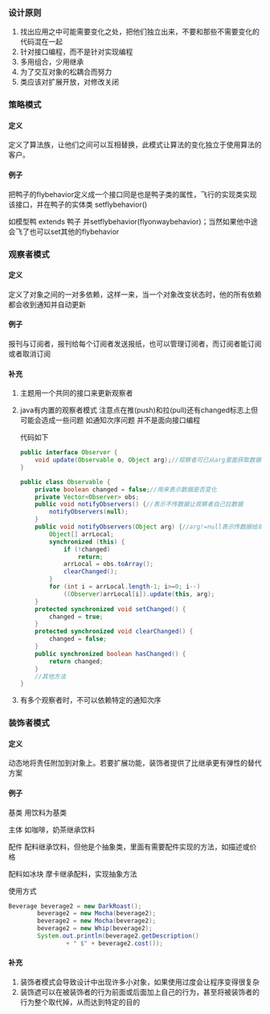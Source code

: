 ### 设计原则

1. 找出应用之中可能需要变化之处，把他们独立出来，不要和那些不需要变化的代码混在一起
2. 针对接口编程，而不是针对实现编程
3. 多用组合，少用继承
4. 为了交互对象的松耦合而努力
5. 类应该对扩展开放，对修改关闭

### 策略模式

#### 定义

定义了算法族，让他们之间可以互相替换，此模式让算法的变化独立于使用算法的客户。

#### 例子

把鸭子的flybehavior定义成一个接口同是也是鸭子类的属性，飞行的实现类实现该接口，并在鸭子的实体类 setflybehavior() 

如模型鸭 extends 鸭子 并setflybehavior(flyonwaybehavior)；当然如果他中途会飞了也可以set其他的flybehavior

### 观察者模式

#### 定义

定义了对象之间的一对多依赖，这样一来，当一个对象改变状态时，他的所有依赖都会收到通知并自动更新

#### 例子

报刊与订阅者，报刊给每个订阅者发送报纸，也可以管理订阅者，而订阅者能订阅或者取消订阅

#### 补充

1. 主题用一个共同的接口来更新观察者

2. java有内置的观察者模式 注意点在推(push)和拉(pull)还有changed标志上但可能会造成一些问题 如通知次序问题 并不是面向接口编程

   代码如下

   ~~~java
   public interface Observer {
       void update(Observable o, Object arg);//观察者可已从arg里面获取数据或者从o里获取数据
   }
   
   public class Observable {
       private boolean changed = false;//用来表示数据是否变化
       private Vector<Observer> obs;
       public void notifyObservers() {//表示不传数据让观察者自己拉数据
           notifyObservers(null);
       }
       public void notifyObservers(Object arg) {//arg!=null表示传数据给观察者
           Object[] arrLocal;
           synchronized (this) {
               if (!changed)
                   return;
               arrLocal = obs.toArray();
               clearChanged();
           }
           for (int i = arrLocal.length-1; i>=0; i--)
               ((Observer)arrLocal[i]).update(this, arg);
       }
       protected synchronized void setChanged() {
           changed = true;
       }
       protected synchronized void clearChanged() {
           changed = false;
       }
       public synchronized boolean hasChanged() {
           return changed;
       }
       //其他方法
   }
   ~~~

3. 有多个观察者时，不可以依赖特定的通知次序

### 装饰者模式

#### 定义

动态地将责任附加到对象上。若要扩展功能，装饰者提供了比继承更有弹性的替代方案

#### 例子

基类 用饮料为基类 

主体 如咖啡，奶茶继承饮料

配件 配料继承饮料，但他是个抽象类，里面有需要配件实现的方法，如描述或价格

配料如冰块 摩卡继承配料，实现抽象方法

使用方式

~~~java
Beverage beverage2 = new DarkRoast();
		beverage2 = new Mocha(beverage2);
		beverage2 = new Mocha(beverage2);
		beverage2 = new Whip(beverage2);
		System.out.println(beverage2.getDescription() 
				+ " $" + beverage2.cost());
~~~



#### 补充

1. 装饰者模式会导致设计中出现许多小对象，如果使用过度会让程序变得很复杂
2. 装饰遮可以在被装饰者的行为前面或后面加上自己的行为，甚至将被装饰者的行为整个取代掉，从而达到特定的目的
